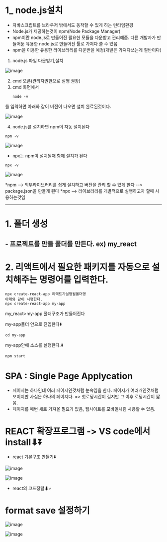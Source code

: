 # 1_ node.js설치
* 자바스크립트를 브라우저 밖에서도 동작할 수 있게 하는 런타임환경
* Node.js가 제공하는것이 npm(Node Package Manager)
* npm이란 node.js로 만들어진 필요한 모듈을 다운받고 관리해줌. 다른 개발자가 만들어둔 유용한 node.js로 만들어진 툴로 가져다 쓸 수 있음
* npm을 이용한 유용한 라이브러리를 다운받을 예정(개발은 가져다쓰는게 절반이다)


1. node.js 파일 다운받기,설치
   
![image](https://github.com/hyunju960429/node.js-connect/assets/145514544/6d68169f-35d2-409c-aa80-8833059df209)

2. cmd 오픈(관리자권한으로 실행 권장)
3. cmd 화면에서
   ```
   node -v
   ```
를 입력하면 아래와 같이 버전이 나오면 설치 완료된것이다.

![image](https://github.com/hyunju960429/node.js-connect/assets/145514544/0445efcb-9047-4a8e-be42-ac8fb802d7f7)

4. node.js를 설치하면 npm이 자동 설치된다
```
npm -v
```

![image](https://github.com/hyunju960429/node.js-connect/assets/145514544/053a40a7-c31d-4a6f-a8ee-4e55dc81b07c)

* npx는 npm이 설치될때 함께 설치가 된다
```
npx -v
```
![image](https://github.com/hyunju960429/node.js-connect/assets/145514544/9bc5285a-0656-4d58-8efa-82a567ffaa1b)


*npm --> 외부라이브러리를 쉽게 설치하고 버전을 관리 할 수 있게 한다 --> package.json을 만들게 된다
*npx --> 라이브러리를 개별적으로 실행하고자 할때 사용하는것임


-------------------------------------------------------


# 1. 폴더 생성
## - 프로젝트를 만들 폴더를 만든다. ex) my_react
# 2. 리액트에서 필요한 패키지를 자동으로 설치해주는 명령어를 입력한다.

```
npx create-react-app 리액트가실행될폴더명
아래와 같이 시행한다.
npx create-react-app my-app 
```
my_react>my-app 폴더구조가 만들어진다

my-app폴더 안으로 진입한다⬇️
```
cd my-app
```

my-app안에 소스를 실행한다.⬇️
```
npm start
```

# SPA : Single Page Applycation
- 페이지는 하나인데 여러 페이지인것처럼 눈속임을 한다. 페이지가 여러개인것처럼 보이지만 사실은 하나의 페이지다. => 첫로딩시간이 길지만 그 이후 로딩시간이 짧음.
- 페이지를 매번 새로 가져올 필요가 없음, 웹사이트를 모바일처럼 사용할 수 있음.

# REACT 확장프로그램 -> VS code에서 install⬇⏬
- react 기본구조 만들기⬇️
  
![image](https://github.com/hyunju960429/React/assets/145514544/69d9bdf5-1d55-413d-a75d-4f9e167ac83b)



![image](https://github.com/hyunju960429/React/assets/145514544/4ca03b92-bb90-4e97-977c-11f2afcc1d87)

- react의 코드정렬⬇⤴️


# format save 설정하기
![image](https://github.com/hyunju960429/React/assets/145514544/a6ebe10d-e1e0-422e-b500-b12e8dfb3475)

![image](https://github.com/hyunju960429/React/assets/145514544/e2bdee24-4aac-4523-8dfb-a1bbc35150ab)





